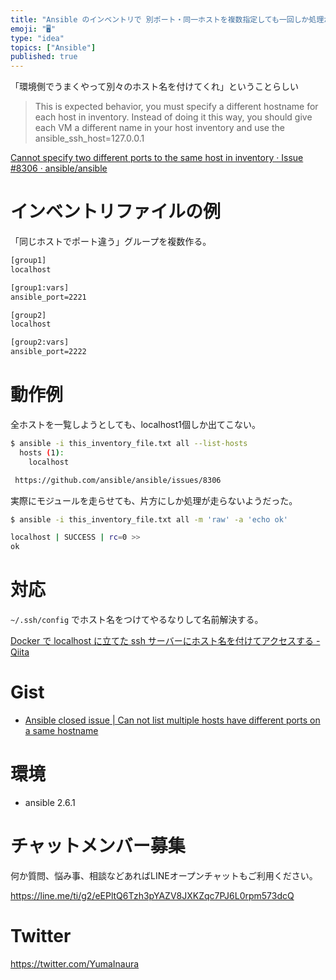 ```yaml
---
title: "Ansible のインベントリで 別ポート・同一ホストを複数指定しても一回しか処理が走らない"
emoji: "🖥"
type: "idea"
topics: ["Ansible"]
published: true
---
```


「環境側でうまくやって別々のホスト名を付けてくれ」ということらしい

>This is expected behavior, you must specify a different hostname for each host in inventory. Instead of doing it this way, you should give each VM a different name in your host inventory and use the ansible_ssh_host=127.0.0.1

[Cannot specify two different ports to the same host in inventory · Issue #8306 · ansible/ansible](https://github.com/ansible/ansible/issues/8306)



# インベントリファイルの例

「同じホストでポート違う」グループを複数作る。

```conf:this_inventory_file.txt
[group1]
localhost

[group1:vars]
ansible_port=2221

[group2]
localhost

[group2:vars]
ansible_port=2222
```

# 動作例

全ホストを一覧しようとしても、localhost1個しか出てこない。


```bash
$ ansible -i this_inventory_file.txt all --list-hosts
  hosts (1):
    localhost

 https://github.com/ansible/ansible/issues/8306
```

実際にモジュールを走らせても、片方にしか処理が走らないようだった。

```bash
$ ansible -i this_inventory_file.txt all -m 'raw' -a 'echo ok'

localhost | SUCCESS | rc=0 >>
ok
```

# 対応

`~/.ssh/config` でホスト名をつけてやるなりして名前解決する。

[Docker で localhost に立てた ssh サーバーにホスト名を付けてアクセスする - Qiita](https://qiita.com/YumaInaura/items/fab4de7dca0af0795a37)

# Gist

- [Ansible closed issue | Can not list multiple hosts have different ports on a same hostname](https://gist.github.com/YumaInaura/d58b6f411453ff9b7534a536d419c242)

# 環境

- ansible 2.6.1








<!-- Update From Qiita API -->

# チャットメンバー募集


何か質問、悩み事、相談などあればLINEオープンチャットもご利用ください。

https://line.me/ti/g2/eEPltQ6Tzh3pYAZV8JXKZqc7PJ6L0rpm573dcQ





# Twitter


https://twitter.com/YumaInaura


<!-- Update From Qiita API -->



